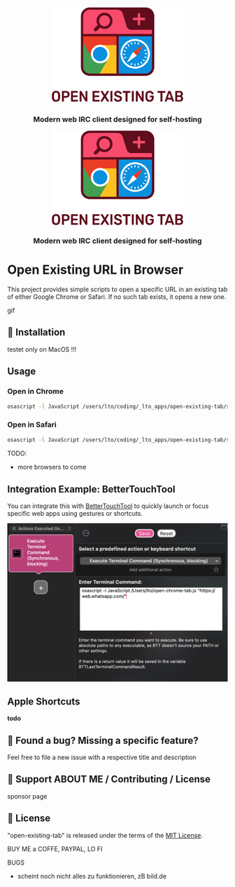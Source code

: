 <h1 align="center">
	<img alt="Fallback image description" src="images/logo_light.svg" width="300">
</h1>

<h3 align="center">
	Modern web IRC client designed for self-hosting
</h3>

<div align="center">
<picture>
  <source media="(prefers-color-scheme: dark)" srcset="images/logo_dark.svg" width="300">
  <source media="(prefers-color-scheme: light)" srcset="images/logo_light.svg" width="300">
  <img alt="Fallback image description" src="images/logo_light.svg" width="300">
</picture>
</div>

<h3 align="center">
	Modern web IRC client designed for self-hosting
</h3>

# Open Existing URL in Browser

This project provides simple scripts to open a specific URL in an existing tab of either Google Chrome or Safari. If no such tab exists, it opens a new one.

gif

## 🚀 Installation 

testet only on MacOS !!!

## Usage

### Open in Chrome

```sh
osascript -l JavaScript /users/lto/coding/_lto_apps/open-existing-tab/scripts/open-chrome-tab.js "https://web.whatsapp.com/"
```

### Open in Safari

```sh
osascript -l JavaScript /users/lto/coding/_lto_apps/open-existing-tab/scripts/open-safari-tab.js "https://web.whatsapp.com/"
```

TODO:
- more browsers to come

## Integration Example: BetterTouchTool

You can integrate this with [BetterTouchTool](https://folivora.ai/) to quickly launch or focus specific web apps using gestures or shortcuts.

<img src="images/BetterTouchTools.png" alt="Example using BetterTouchTool" width="600">

## Apple Shortcuts
**todo**

## 🤝  Found a bug? Missing a specific feature?
Feel free to file a new issue with a respective title and description

## 💛 Support ABOUT ME / Contributing / License
sponsor page

## 📘 License
"open-existing-tab" is released under the terms of the [MIT License](LICENSE).

BUY ME a COFFE, PAYPAL, LO FI

BUGS
- scheint noch nicht alles zu funktionieren, zB bild.de